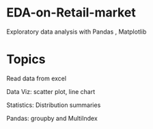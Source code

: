 # EDA-on-Retail-market
Exploratory data analysis with Pandas , Matplotlib 

# Topics 

Read data from excel 

Data Viz: scatter plot, line chart 

Statistics: Distribution summaries 

Pandas: groupby and MultiIndex
